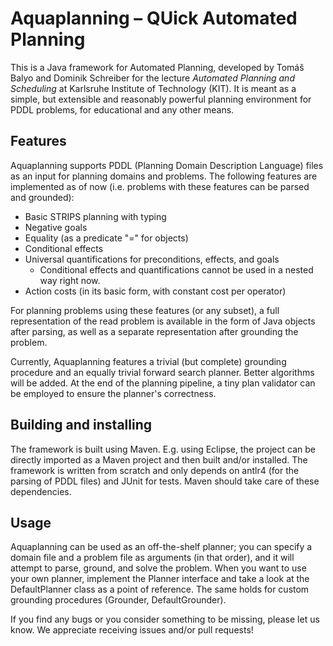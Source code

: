# Aquaplanning – QUick Automated Planning

This is a Java framework for Automated Planning, developed by Tomáš Balyo and Dominik Schreiber for the lecture _Automated Planning and Scheduling_ at Karlsruhe Institute of Technology (KIT). It is meant as a simple, but extensible and reasonably powerful planning environment for PDDL problems, for educational and any other means.

## Features

Aquaplanning supports PDDL (Planning Domain Description Language) files as an input for planning domains and problems. The following features are implemented as of now (i.e. problems with these features can be parsed and grounded):

* Basic STRIPS planning with typing
* Negative goals
* Equality (as a predicate "=" for objects)
* Conditional effects
* Universal quantifications for preconditions, effects, and goals
    - Conditional effects and quantifications cannot be used in a nested way right now.
* Action costs (in its basic form, with constant cost per operator)

For planning problems using these features (or any subset), a full representation of the read problem is available in the form of Java objects after parsing, as well as a separate representation after grounding the problem.

Currently, Aquaplanning features a trivial (but complete) grounding procedure and an equally trivial forward search planner. Better algorithms will be added. At the end of the planning pipeline, a tiny plan validator can be employed to ensure the planner's correctness.

## Building and installing

The framework is built using Maven. E.g. using Eclipse, the project can be directly imported as a Maven project and then built and/or installed. The framework is written from scratch and only depends on antlr4 (for the parsing of PDDL files) and JUnit for tests. Maven should take care of these dependencies.

## Usage

Aquaplanning can be used as an off-the-shelf planner; you can specify a domain file and a problem file as arguments (in that order), and it will attempt to parse, ground, and solve the problem. When you want to use your own planner, implement the Planner interface and take a look at the DefaultPlanner class as a point of reference. The same holds for custom grounding procedures (Grounder, DefaultGrounder).

If you find any bugs or you consider something to be missing, please let us know. We appreciate receiving issues and/or pull requests!
